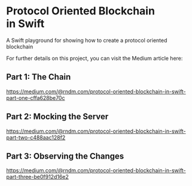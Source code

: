 # Protocol Oriented Blockchain in Swift
A Swift playground for showing how to create a protocol oriented blockchain

For further details on this project, you can visit the Medium article here:

## Part 1: The Chain
https://medium.com/@rndm.com/protocol-oriented-blockchain-in-swift-part-one-cffa628be70c

## Part 2: Mocking the Server
https://medium.com/@rndm.com/protocol-oriented-blockchain-in-swift-part-two-c488aac128f2

## Part 3: Observing the Changes
https://medium.com/@rndm.com/protocol-oriented-blockchain-in-swift-part-three-be0f912d16e2
